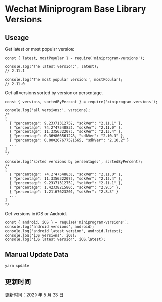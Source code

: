 
# Wechat Miniprogram Base Library Versions

## Useage

Get latest or most popular version:

```;
const { latest, mostPopular } = require('miniprogram-versions');

console.log('The latest version:', latest);
// 2.11.1

console.log('The most popular version:', mostPopular);
// 2.11.0

```

Get all versions sorted by version or persentage.

```
const { versions, sortedByPercent } = require('miniprogram-versions');

console.log('all versions:', versions);
/*
[
  { "percentage": 9.23371312759, "sdkVer": "2.11.1" },
  { "percentage": 74.2747548831, "sdkVer": "2.11.0" },
  { "percentage": 11.3356322075, "sdkVer": "2.10.4" },
  { "percentage": 0.369866561228, "sdkVer": "2.10.3" },
  { "percentage": 0.000267677521665, "sdkVer": "2.10.2" }
  ...
]
*/

console.log('sorted versions by persentage:', sortedByPercent);
/*
[
  { "percentage": 74.2747548831, "sdkVer": "2.11.0" },
  { "percentage": 11.3356322075, "sdkVer": "2.10.4" },
  { "percentage": 9.23371312759, "sdkVer": "2.11.1" },
  { "percentage": 1.42338215805, "sdkVer": "2.9.5" },
  { "percentage": 1.21167623201, "sdkVer": "2.8.3" }
  ...
]
*/
```

Get versions in iOS or Android.

```
const { android, iOS } = require('miniprogram-versions');
console.log('android versions', android);
console.log('android latest version', android.latest);
console.log('iOS versions', iOS);
console.log('iOS latest version', iOS.latest);
```

## Manual Update Data

```
yarn update
```

## 更新时间

更新时间：2020 年 5 月 23 日
